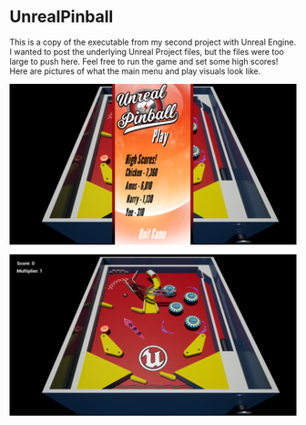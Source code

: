 # UnrealPinball

This is a copy of the executable from my second project with Unreal Engine. I wanted to post the underlying Unreal Project files, but the files were too large to push here. Feel free to run the game and set some high scores! Here are pictures of what the main menu and play visuals look like.

![alt text](PinballHomeScreen.png)

![alt text](PinballPlay.png)